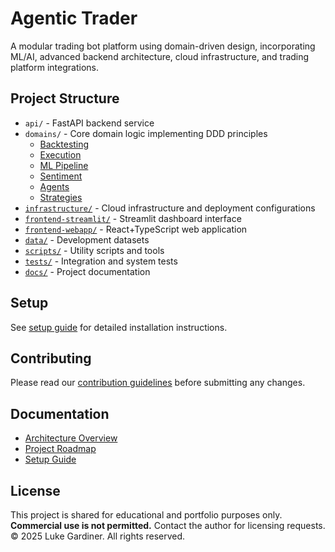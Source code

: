 # Agentic Trader

A modular trading bot platform using domain-driven design, incorporating ML/AI, advanced backend architecture, cloud infrastructure, and trading platform integrations.

## Project Structure

- `api/` - FastAPI backend service
- `domains/` - Core domain logic implementing DDD principles
  - [Backtesting](domains/backtesting/README.md)
  - [Execution](domains/execution/README.md)
  - [ML Pipeline](domains/ml_pipeline/README.md)
  - [Sentiment](domains/sentiment/README.md)
  - [Agents](domains/agents/README.md)
  - [Strategies](domains/strategies/README.md)
- [`infrastructure/`](infrastructure/README.md) - Cloud infrastructure and deployment configurations
- [`frontend-streamlit/`](frontend-streamlit/README.md) - Streamlit dashboard interface
- [`frontend-webapp/`](frontend-webapp/README.md) - React+TypeScript web application
- [`data/`](data/README.md) - Development datasets
- [`scripts/`](scripts/README.md) - Utility scripts and tools
- [`tests/`](tests/README.md) - Integration and system tests
- [`docs/`](docs/README.md) - Project documentation

## Setup

See [setup guide](docs/setup_guide.md) for detailed installation instructions.

## Contributing

Please read our [contribution guidelines](CONTRIBUTING.md) before submitting any changes.

## Documentation

- [Architecture Overview](docs/architecture.md)
- [Project Roadmap](docs/roadmap.md)
- [Setup Guide](docs/setup_guide.md)

## License

This project is shared for educational and portfolio purposes only.  
**Commercial use is not permitted.** Contact the author for licensing requests.  
© 2025 Luke Gardiner. All rights reserved.